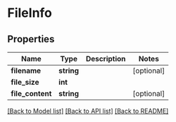 # FileInfo

## Properties
Name | Type | Description | Notes
------------ | ------------- | ------------- | -------------
**filename** | **string** |  | [optional] 
**file_size** | **int** |  | 
**file_content** | **string** |  | [optional] 

[[Back to Model list]](../README.md#documentation-for-models) [[Back to API list]](../README.md#documentation-for-api-endpoints) [[Back to README]](../README.md)


